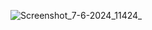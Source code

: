 ![Screenshot_7-6-2024_11424_](https://github.com/dharunrajesh/Amazon-Laptop-Sales-Dashboard/assets/87368873/704fef39-7608-4cbb-a061-4452b943b759)
